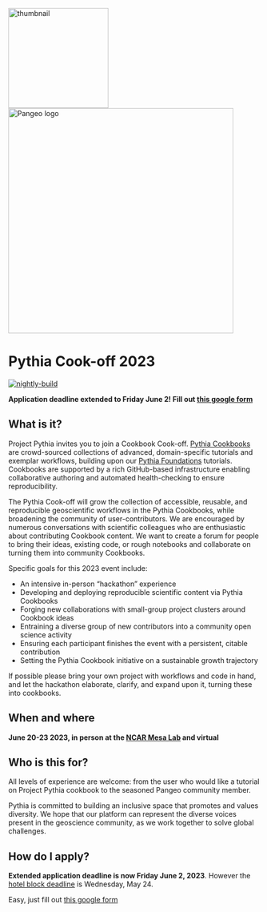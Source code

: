 <img src="thumbnail.png" alt="thumbnail" width="200"/>  <img src="images/large-logo-blue-text.png" alt="Pangeo logo" width="450"/>

# Pythia Cook-off 2023

[![nightly-build](https://github.com/ProjectPythia/pythia-cookoff-2023/actions/workflows/nightly-build.yaml/badge.svg)](https://github.com/ProjectPythia/pythia-cookoff-2023/actions/workflows/nightly-build.yaml)

**Application deadline extended to Friday June 2! Fill out [this google form](https://docs.google.com/forms/d/e/1FAIpQLSd4hQVVzD26KdwfGZqcEK6buCHq7E0f50D82bhNM5zOfGE2KQ/viewform?usp=sf_link)**

## What is it?

Project Pythia invites you to join a Cookbook Cook-off.  [Pythia Cookbooks](https://cookbooks.projectpythia.org) are crowd-sourced collections of advanced, domain-specific tutorials and exemplar workflows, building upon our [Pythia Foundations](https://foundations.projectpythia.org) tutorials. Cookbooks are supported by a rich GitHub-based infrastructure enabling collaborative authoring and automated health-checking to ensure reproducibility.

The Pythia Cook-off will grow the collection of accessible, reusable, and reproducible geoscientific workflows in the Pythia Cookbooks, while broadening the community of user-contributors. We are encouraged by numerous conversations with scientific colleagues who are enthusiastic about contributing Cookbook content. We want to create a forum for people to bring their ideas, existing code, or rough notebooks and collaborate on turning them into community Cookbooks.

Specific goals for this 2023 event include:
 - An intensive in-person “hackathon” experience
 - Developing and deploying reproducible scientific content via Pythia Cookbooks
 - Forging new collaborations with small-group project clusters around Cookbook ideas
 - Entraining a diverse group of new contributors into a community open science activity
 - Ensuring each participant finishes the event with a persistent, citable contribution 
 - Setting the Pythia Cookbook initiative on a sustainable growth trajectory

If possible please bring your own project with workflows and code in hand, and let the hackathon elaborate, clarify, and expand upon it, turning these into cookbooks.

## When and where

**June 20-23 2023, in person at the [NCAR Mesa Lab](https://scied.ucar.edu/visit) and virtual**

## Who is this for?

All levels of experience are welcome: from the user who would like a tutorial on Project Pythia cookbook to the seasoned Pangeo community member.

Pythia is committed to building an inclusive space that promotes and values diversity. We hope that our platform can represent the diverse voices present in the geoscience community, as we work together to solve global challenges.


## How do I apply?

**Extended application deadline is now Friday June 2, 2023**. However the [hotel block deadline](travel) is Wednesday, May 24.

Easy, just fill out [this google form](https://docs.google.com/forms/d/e/1FAIpQLSd4hQVVzD26KdwfGZqcEK6buCHq7E0f50D82bhNM5zOfGE2KQ/viewform?usp=sf_link)

